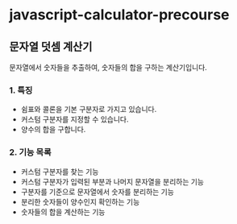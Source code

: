 # javascript-calculator-precourse

## 문자열 덧셈 계산기

문자열에서 숫자들을 추출하여, 숫자들의 합을 구하는 계산기입니다.

### 1. 특징

- 쉼표와 콜론을 기본 구분자로 가지고 있습니다.
- 커스텀 구분자를 지정할 수 있습니다.
- 양수의 합을 구합니다.

### 2. 기능 목록

- 커스텀 구분자를 찾는 기능
- 커스텀 구분자가 입력된 부분과 나머지 문자열을 분리하는 기능
- 구분자를 기준으로 문자열에서 숫자를 분리하는 기능
- 분리한 숫자들이 양수인지 확인하는 기능
- 숫자들의 합을 계산하는 기능
